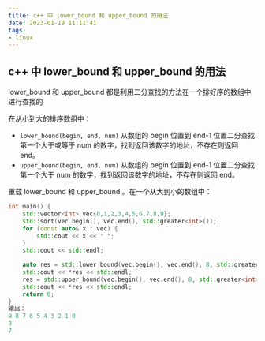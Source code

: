 ```yaml
---
title: c++ 中 lower_bound 和 upper_bound 的用法
date: 2023-01-19 11:11:41
tags:
- linux
---
```


## c++ 中 lower_bound 和 upper_bound 的用法

lower_bound 和 upper_bound 都是利用二分查找的方法在一个排好序的数组中进行查找的

在从小到大的排序数组中：

- `lower_bound(begin, end, num)` 从数组的 begin 位置到 end-1 位置二分查找第一个大于或等于 num 的数字，找到返回该数字的地址，不存在则返回 end。
- `upper_bound(begin, end, num)` 从数组的 begin 位置到 end-1 位置二分查找第一个大于 num 的数字，找到返回该数字的地址，不存在则返回 end。

重载 lower_bound 和 upper_bound 。在一个从大到小的数组中：

```c++
int main() {
    std::vector<int> vec{0,1,2,3,4,5,6,7,8,9};
    std::sort(vec.begin(), vec.end(), std::greater<int>());
    for (const auto& x : vec) {
        std::cout << x << " ";
    }
    std::cout << std::endl;

    auto res = std::lower_bound(vec.begin(), vec.end(), 8, std::greater<int>());
    std::cout << *res << std::endl;
    res = std::upper_bound(vec.begin(), vec.end(), 8, std::greater<int>());
    std::cout << *res << std::endl;
    return 0;
}
输出：
9 8 7 6 5 4 3 2 1 0 
8
7
```

